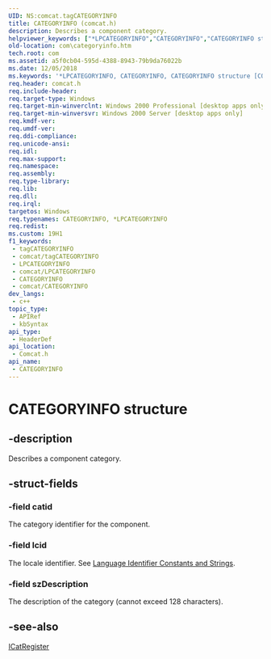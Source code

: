 ```yaml
---
UID: NS:comcat.tagCATEGORYINFO
title: CATEGORYINFO (comcat.h)
description: Describes a component category.
helpviewer_keywords: ["*LPCATEGORYINFO","CATEGORYINFO","CATEGORYINFO structure [COM]","_com_categoryinfo_structure","com.categoryinfo","comcat/CATEGORYINFO"]
old-location: com\categoryinfo.htm
tech.root: com
ms.assetid: a5f0cb04-595d-4388-8943-79b9da76022b
ms.date: 12/05/2018
ms.keywords: '*LPCATEGORYINFO, CATEGORYINFO, CATEGORYINFO structure [COM], _com_categoryinfo_structure, com.categoryinfo, comcat/CATEGORYINFO'
req.header: comcat.h
req.include-header: 
req.target-type: Windows
req.target-min-winverclnt: Windows 2000 Professional [desktop apps only]
req.target-min-winversvr: Windows 2000 Server [desktop apps only]
req.kmdf-ver: 
req.umdf-ver: 
req.ddi-compliance: 
req.unicode-ansi: 
req.idl: 
req.max-support: 
req.namespace: 
req.assembly: 
req.type-library: 
req.lib: 
req.dll: 
req.irql: 
targetos: Windows
req.typenames: CATEGORYINFO, *LPCATEGORYINFO
req.redist: 
ms.custom: 19H1
f1_keywords:
 - tagCATEGORYINFO
 - comcat/tagCATEGORYINFO
 - LPCATEGORYINFO
 - comcat/LPCATEGORYINFO
 - CATEGORYINFO
 - comcat/CATEGORYINFO
dev_langs:
 - c++
topic_type:
 - APIRef
 - kbSyntax
api_type:
 - HeaderDef
api_location:
 - Comcat.h
api_name:
 - CATEGORYINFO
---
```


# CATEGORYINFO structure


## -description

Describes a component category.

## -struct-fields

### -field catid

The category identifier for the component.

### -field lcid

The locale identifier. See <a href="https://docs.microsoft.com/windows/desktop/Intl/language-identifier-constants-and-strings">Language Identifier Constants and Strings</a>.

### -field szDescription

The description of the category (cannot exceed 128 characters).

## -see-also

<a href="https://docs.microsoft.com/windows/desktop/api/comcat/nn-comcat-icatregister">ICatRegister</a>


